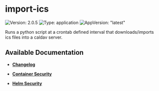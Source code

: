 # import-ics

![Version: 2.0.5](https://img.shields.io/badge/Version-2.0.5-informational?style=flat-square) ![Type: application](https://img.shields.io/badge/Type-application-informational?style=flat-square) ![AppVersion: "latest"](https://img.shields.io/badge/AppVersion-"latest"-informational?style=flat-square)

Runs a python script at a crontab defined interval that downloads/imports ics files into a caldav server.

## Available Documentation

- [**Changelog**](CHANGELOG)

- [**Container Security**](container-security)

- [**Helm Security**](helm-security)

